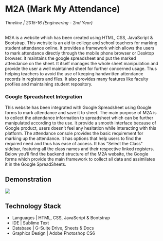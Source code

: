 # M2A (Mark My Attendance)

###### Timeline | 2015-16 (Engineering - 2nd Year)

M2A is a website which has been created using HTML, CSS, JavaScript & Bootstrap. This website is an aid to college and school teachers for marking student attendance online. It provides a framework which allows the users to mark attendance directly through the mobile phone browser or Desktop browser. It maintains the google spreadsheet and put the marked attendance on the sheet. It itself manages the whole sheet manipulation and provide the user a well maintained sheet for further concerned usage. Thus helping teachers to avoid the use of keeping handwritten attendance records in registers and files. It also provides many features like faculty profiles and maintaining student repository.

### Google Spreadsheet Integration 
This website has been integrated with Google Spreadsheet using Google forms to mark attendance and save it to sheet. The main purpose of M2A is to collect the attendance information to spreadsheet which can be further manipulated according to the use. It provide a smooth interface because of Google product, users doesn’t feel any hesitation while interacting with this platform. The attendance console provides the basic requirement for marking up the attendance. It has options that help users to find the required need and thus has ease of access. It has "Select the Class" sidebar, featuring all the class names and their respective linked registers. Below you’ll find the backend structure of the M2A website, the Google forms which provide the main framework to collect all data and assimilates it in the Google SpreadSheets.

## Demonstration

![](/Website%20|%20M2A/M2A.gif)

## Technology Stack
- Languages	|	HTML, CSS, JavaScript & Bootstrap
- IDE	| Sublime Text
- Database | G-Suite Drive, Sheets & Docs
- Graphics Design	|	Adobe Photoshop CS6
